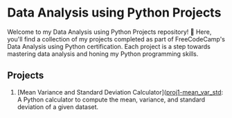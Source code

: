 # Data Analysis using Python Projects


Welcome to my Data Analysis using Python Projects repository! 🐍 Here, you'll find a collection of my projects completed as part of FreeCodeCamp's Data Analysis using Python certification. Each project is a step towards mastering data analysis and honing my Python programming skills.

## Projects

1. [Mean Variance and Standard Deviation Calculator]([proj1-mean_var_std](https://github.com/Azeen3003/freecodecamp-data_analysis_with_python_projects/tree/main/proj1%20-%20mean_var_std): A Python calculator to compute the mean, variance, and standard deviation of a given dataset.

<!-- Add more project links as you complete them -->
